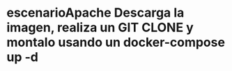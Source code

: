 # escenarioApache Descarga la imagen, realiza un GIT CLONE y montalo usando un docker-compose up -d
